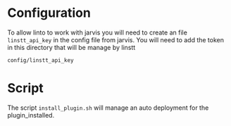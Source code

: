 # Configuration

To allow linto to work with jarvis you will need to create an file `linstt_api_key` in the config file from jarvis.
You will need to add the token in this directory that will be manage by linstt

`config/linstt_api_key`

# Script

The script `install_plugin.sh` will manage an auto deployment for the plugin_installed.
